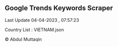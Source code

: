 

## Google Trends Keywords Scraper 
 
Last Update 04-04-2023 , 07:57:23

Country List :
VIETNAM.json



© Abdul Muttaqin 
